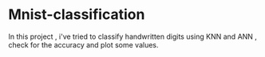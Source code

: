 # Mnist-classification
In this project , i've tried to classify handwritten digits using KNN and ANN , check for the accuracy and plot some values.
